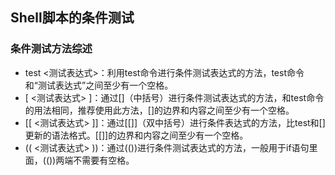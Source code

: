 ## Shell脚本的条件测试

### 条件测试方法综述

* test <测试表达式>：利用test命令进行条件测试表达式的方法，test命令和“测试表达式”之间至少有一个空格。
* [ <测试表达式> ]：通过[]（中括号）进行条件测试表达式的方法，和test命令的用法相同，推荐使用此方法，[]的边界和内容之间至少有一个空格。
* [[ <测试表达式> ]]：通过[[]]（双中括号）进行条件表达式的方法，比test和[]更新的语法格式。[[]]的边界和内容之间至少有一个空格。
* (( <测试表达式> ))：通过(())进行条件测试表达式的方法，一般用于if语句里面，(())两端不需要有空格。
